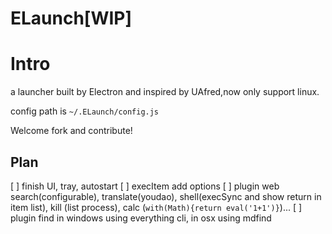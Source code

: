 # ELaunch[WIP]
# Intro
a launcher built by Electron and inspired by UAfred,now only support linux.

config path is `~/.ELaunch/config.js`

Welcome fork and contribute!

## Plan

[ ] finish UI, tray, autostart
[ ] execItem add options
[ ] plugin web search(configurable), translate(youdao), shell(execSync and show return in item list), kill (list process), calc (`with(Math){return eval('1+1')}`)...
[ ] plugin find in windows using everything cli, in osx using mdfind
